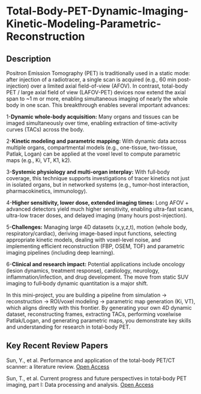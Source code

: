 # Total-Body-PET-Dynamic-Imaging-Kinetic-Modeling-Parametric-Reconstruction

## Description

Positron Emission Tomography (PET) is traditionally used in a static mode: after injection of a radiotracer, a single scan is acquired (e.g., 60 min post-injection) over a limited axial field-of-view (AFOV). In contrast, total-body PET / large axial field of view (LAFOV-PET) devices now extend the axial span to ~1 m or more, enabling simultaneous imaging of nearly the whole body in one scan. This breakthrough enables several important advances:

1-**Dynamic whole-body acquisition:** Many organs and tissues can be imaged simultaneously over time, enabling extraction of time-activity curves (TACs) across the body.

2-**Kinetic modeling and parametric mapping:** With dynamic data across multiple organs, compartmental models (e.g., one-tissue, two-tissue, Patlak, Logan) can be applied at the voxel level to compute parametric maps (e.g., Ki, VT, K1, k2).

3-**Systemic physiology and multi-organ interplay:** With full‐body coverage, this technique supports investigations of tracer kinetics not just in isolated organs, but in networked systems (e.g., tumor-host interaction, pharmacokinetics, immunology).

4-**Higher sensitivity, lower dose, extended imaging times:** Long AFOV + advanced detectors yield much higher sensitivity, enabling ultra-fast scans, ultra-low tracer doses, and delayed imaging (many hours post-injection).

5-**Challenges:** Managing large 4D datasets (x,y,z,t), motion (whole body, respiratory/cardiac), deriving image-based input functions, selecting appropriate kinetic models, dealing with voxel-level noise, and implementing efficient reconstruction (FBP, OSEM, TOF) and parametric imaging pipelines (including deep learning).

6-**Clinical and research impact:** Potential applications include oncology (lesion dynamics, treatment response), cardiology, neurology, inflammation/infection, and drug development. The move from static SUV imaging to full‐body dynamic quantitation is a major shift.


In this mini-project, you are building a pipeline from simulation → reconstruction → ROI/voxel modeling → parametric map generation (Ki, VT), which aligns directly with this frontier. By generating your own 4D dynamic dataset, reconstructing frames, extracting TACs, performing voxelwise Patlak/Logan, and generating parametric maps, you demonstrate key skills and understanding for research in total-body PET.

## Key Recent Review Papers

Sun, Y., et al. Performance and application of the total-body PET/CT scanner: a literature review. [Open Access](https://ejnmmires.springeropen.com/articles/10.1186/s13550-023-01059-1?utm_source=chatgpt.com)



Sun, T., et al. Current progress and future perspectives in total‐body PET imaging, part I: Data processing and analysis. [Open Access](https://onlinelibrary.wiley.com/doi/epdf/10.1002/ird3.66)

